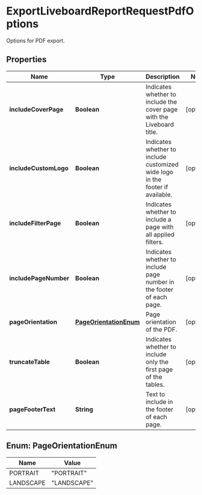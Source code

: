 

# ExportLiveboardReportRequestPdfOptions

Options for PDF export.

## Properties

| Name | Type | Description | Notes |
|------------ | ------------- | ------------- | -------------|
|**includeCoverPage** | **Boolean** | Indicates whether to include the cover page with the Liveboard title. |  [optional] |
|**includeCustomLogo** | **Boolean** | Indicates whether to include customized wide logo in the footer if available. |  [optional] |
|**includeFilterPage** | **Boolean** | Indicates whether to include a page with all applied filters. |  [optional] |
|**includePageNumber** | **Boolean** | Indicates whether to include page number in the footer of each page. |  [optional] |
|**pageOrientation** | [**PageOrientationEnum**](#PageOrientationEnum) | Page orientation of the PDF. |  [optional] |
|**truncateTable** | **Boolean** | Indicates whether to include only the first page of the tables. |  [optional] |
|**pageFooterText** | **String** | Text to include in the footer of each page. |  [optional] |



## Enum: PageOrientationEnum

| Name | Value |
|---- | -----|
| PORTRAIT | &quot;PORTRAIT&quot; |
| LANDSCAPE | &quot;LANDSCAPE&quot; |



